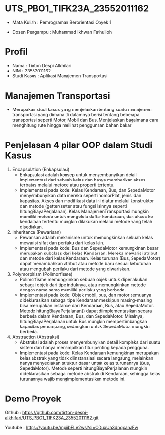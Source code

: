 # UTS_PBO1_TIFK23A_23552011162 
  * Mata Kuliah    : Pemrograman Berorientasi Obyek 1

  * Dosen Pengampu : Muhammad Ikhwan Fathulloh
# Profil
  * Nama        : Tinton Despi Alkhifari
  * NIM         : 23552011162
  * Studi Kasus : Aplikasi Manajemen Transportasi
# Manajemen Transportasi
  * Merupakan studi kasus yang menjelaskan tentang suatu manajemen transportasi yang dimana di dalamnya berisi tentang beberapa transportasi seperti Motor, Mobil dan Bus. Menjelaskan bagaimana cara menghitung rute hingga meilihat penggunaan bahan bakar
# Penjelasan 4 pilar OOP dalam Studi Kasus
1. Encapsulation (Enkapsulasi)
    * Enkapsulasi adalah konsep untuk menyembunyikan detail implementasi dari sebuah kelas dan hanya memberikan akses terbatas melalui metode atau properti tertentu.
    * Implementasi pada kode:
Kelas Kendaraan, Bus, dan SepedaMotor menyembunyikan data mereka seperti nomorPlat, jenis, dan kapasitas. Akses dan modifikasi data ini diatur melalui konstruktor dan metode (getter/setter atau fungsi lainnya seperti hitungBiayaPerjalanan).
Kelas ManajemenTransportasi mungkin memiliki metode untuk mengelola daftar kendaraan, dan akses ke kendaraan tertentu mungkin dilakukan melalui metode yang telah disediakan.
2. Inheritance (Pewarisan)
   * Pewarisan adalah mekanisme untuk memungkinkan sebuah kelas mewarisi sifat dan perilaku dari kelas lain.
   * Implementasi pada kode:
Bus dan SepedaMotor kemungkinan besar merupakan subclass dari kelas Kendaraan. Mereka mewarisi atribut dan metode dari kelas Kendaraan.
Kelas turunan (Bus, SepedaMotor) dapat menambahkan atribut atau metode baru sesuai kebutuhan atau mengubah perilaku dari metode yang diwariskan.
3. Polymorphism (Polimorfisme)
   * Polimorfisme memungkinkan sebuah objek untuk diperlakukan sebagai objek dari tipe induknya, atau memungkinkan metode dengan nama sama memiliki perilaku yang berbeda.
   * Implementasi pada kode:
Objek mobil, bus, dan motor semuanya dideklarasikan sebagai tipe Kendaraan meskipun masing-masing bisa merupakan instance dari Kendaraan, Bus, atau SepedaMotor.
Metode hitungBiayaPerjalanan() dapat diimplementasikan secara berbeda dalam Kendaraan, Bus, dan SepedaMotor. Misalnya, hitungBiayaPerjalanan untuk Bus mungkin mempertimbangkan kapasitas penumpang, sedangkan untuk SepedaMotor mungkin berbeda.
4. Abstraction (Abstraksi)
   * Abstraksi adalah proses menyembunyikan detail kompleks dari suatu sistem dan hanya menampilkan fitur penting kepada pengguna.
   * Implementasi pada kode:
Kelas Kendaraan kemungkinan merupakan kelas abstrak yang tidak diinstansiasi secara langsung, melainkan hanya menyediakan struktur dasar untuk kelas turunannya (Bus, SepedaMotor).
Metode seperti hitungBiayaPerjalanan mungkin dideklarasikan sebagai metode abstrak di Kendaraan, sehingga kelas turunannya wajib mengimplementasikan metode ini.
# Demo Proyek
Github : https://github.com/tinton-despi-alkhifari/UTS_PBO1_TIFK23A_23552011162.git

Youtube : https://youtu.be/mpjjbFLe2ws?si=ODuxUa3dnqxanaFw
  

